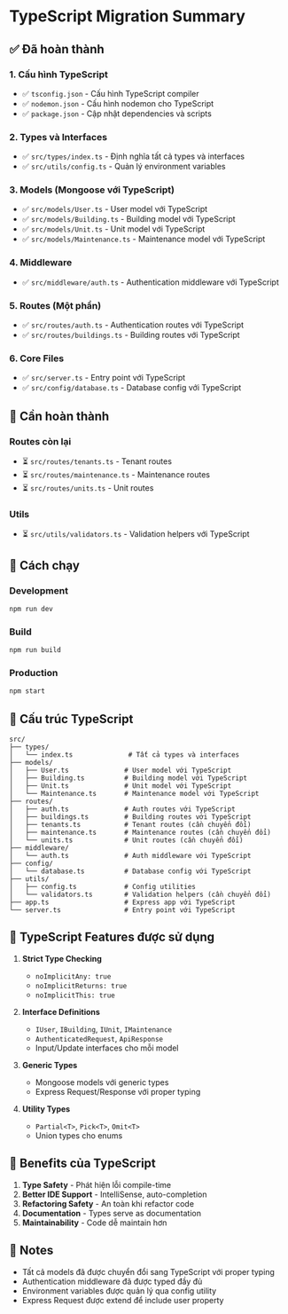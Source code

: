 # TypeScript Migration Summary

## ✅ Đã hoàn thành

### 1. Cấu hình TypeScript
- ✅ `tsconfig.json` - Cấu hình TypeScript compiler
- ✅ `nodemon.json` - Cấu hình nodemon cho TypeScript
- ✅ `package.json` - Cập nhật dependencies và scripts

### 2. Types và Interfaces
- ✅ `src/types/index.ts` - Định nghĩa tất cả types và interfaces
- ✅ `src/utils/config.ts` - Quản lý environment variables

### 3. Models (Mongoose với TypeScript)
- ✅ `src/models/User.ts` - User model với TypeScript
- ✅ `src/models/Building.ts` - Building model với TypeScript
- ✅ `src/models/Unit.ts` - Unit model với TypeScript
- ✅ `src/models/Maintenance.ts` - Maintenance model với TypeScript

### 4. Middleware
- ✅ `src/middleware/auth.ts` - Authentication middleware với TypeScript

### 5. Routes (Một phần)
- ✅ `src/routes/auth.ts` - Authentication routes với TypeScript
- ✅ `src/routes/buildings.ts` - Building routes với TypeScript

### 6. Core Files
- ✅ `src/server.ts` - Entry point với TypeScript
- ✅ `src/config/database.ts` - Database config với TypeScript

## 🔄 Cần hoàn thành

### Routes còn lại
- ⏳ `src/routes/tenants.ts` - Tenant routes
- ⏳ `src/routes/maintenance.ts` - Maintenance routes  
- ⏳ `src/routes/units.ts` - Unit routes

### Utils
- ⏳ `src/utils/validators.ts` - Validation helpers với TypeScript

## 🚀 Cách chạy

### Development
```bash
npm run dev
```

### Build
```bash
npm run build
```

### Production
```bash
npm start
```

## 📁 Cấu trúc TypeScript

```
src/
├── types/
│   └── index.ts              # Tất cả types và interfaces
├── models/
│   ├── User.ts              # User model với TypeScript
│   ├── Building.ts          # Building model với TypeScript
│   ├── Unit.ts              # Unit model với TypeScript
│   └── Maintenance.ts       # Maintenance model với TypeScript
├── routes/
│   ├── auth.ts              # Auth routes với TypeScript
│   ├── buildings.ts         # Building routes với TypeScript
│   ├── tenants.ts           # Tenant routes (cần chuyển đổi)
│   ├── maintenance.ts       # Maintenance routes (cần chuyển đổi)
│   └── units.ts             # Unit routes (cần chuyển đổi)
├── middleware/
│   └── auth.ts              # Auth middleware với TypeScript
├── config/
│   └── database.ts          # Database config với TypeScript
├── utils/
│   ├── config.ts            # Config utilities
│   └── validators.ts        # Validation helpers (cần chuyển đổi)
├── app.ts                   # Express app với TypeScript
└── server.ts                # Entry point với TypeScript
```

## 🔧 TypeScript Features được sử dụng

1. **Strict Type Checking**
   - `noImplicitAny: true`
   - `noImplicitReturns: true`
   - `noImplicitThis: true`

2. **Interface Definitions**
   - `IUser`, `IBuilding`, `IUnit`, `IMaintenance`
   - `AuthenticatedRequest`, `ApiResponse`
   - Input/Update interfaces cho mỗi model

3. **Generic Types**
   - Mongoose models với generic types
   - Express Request/Response với proper typing

4. **Utility Types**
   - `Partial<T>`, `Pick<T>`, `Omit<T>`
   - Union types cho enums

## 🎯 Benefits của TypeScript

1. **Type Safety** - Phát hiện lỗi compile-time
2. **Better IDE Support** - IntelliSense, auto-completion
3. **Refactoring Safety** - An toàn khi refactor code
4. **Documentation** - Types serve as documentation
5. **Maintainability** - Code dễ maintain hơn

## 📝 Notes

- Tất cả models đã được chuyển đổi sang TypeScript với proper typing
- Authentication middleware đã được typed đầy đủ
- Environment variables được quản lý qua config utility
- Express Request được extend để include user property 